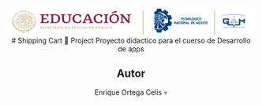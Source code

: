 <center>
    <img src="./md/images/ITGAMBanner.png" alt="itgam Banner">
<center>
# Shipping Cart 🛒 Project
Proyecto didactico para el cuerso de 
Desarrollo de apps

## Autor 
Enrique Ortega Celis 💀